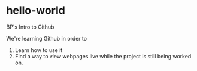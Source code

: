 # hello-world
BP's Intro to Github

We're learning Github in order to 
1. Learn how to use it
2. Find a way to view webpages live while the project is still being worked on.
